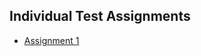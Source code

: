 ## Individual Test Assignments

- [Assignment 1](https://github.com/Castau/2nd_semester_individual_assignments/tree/main/test/One)
